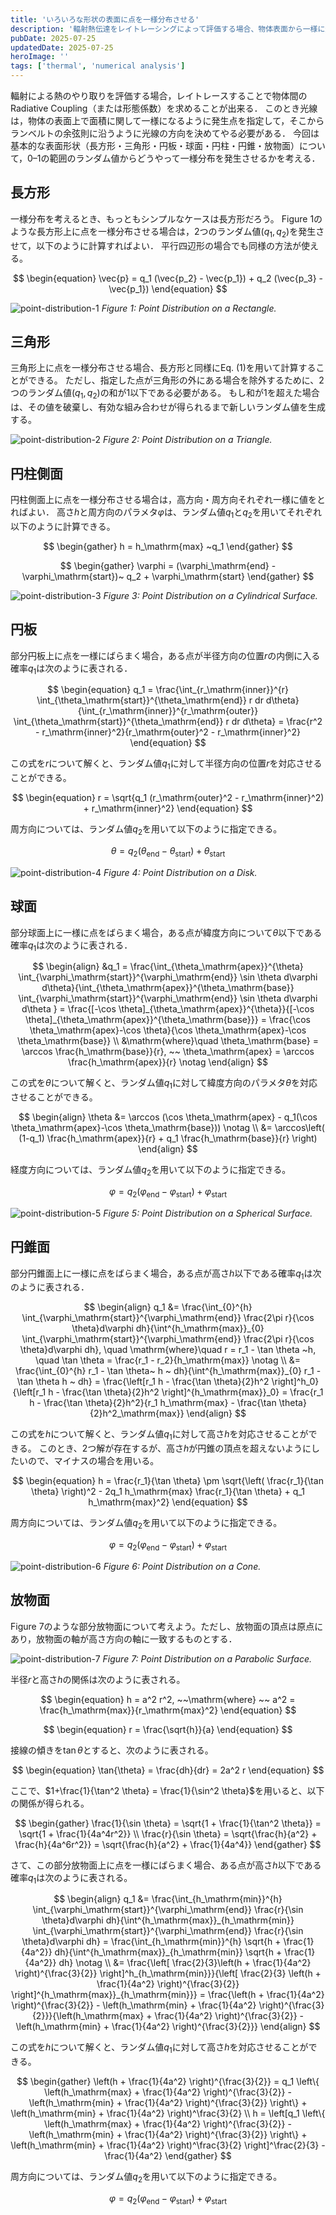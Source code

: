```yaml
---
title: 'いろいろな形状の表面に点を一様分布させる'
description: '輻射熱伝達をレイトレーシングによって評価する場合、物体表面から一様に光線を発生させる必要があります。今回は、長方形・三角形・円板・球面・円柱・円錐・放物面などの基本的な表面形状について、0–1の範囲のランダム値からどうやって一様分布を発生させるかを解説します。'
pubDate: 2025-07-25
updatedDate: 2025-07-25
heroImage: ''
tags: ['thermal', 'numerical analysis']
---
```


輻射による熱のやり取りを評価する場合，レイトレースすることで物体間のRadiative Coupling（または形態係数）を求めることが出来る．
このとき光線は，物体の表面上で面積に関して一様になるように発生点を指定して，そこからランベルトの余弦則に沿うように光線の方向を決めてやる必要がある．
今回は基本的な表面形状（長方形・三角形・円板・球面・円柱・円錐・放物面）について，0–1の範囲のランダム値からどうやって一様分布を発生させるかを考える．

## 長方形

一様分布を考えるとき、もっともシンプルなケースは長方形だろう。
Figure 1のような長方形上に点を一様分布させる場合は，2つのランダム値$(q_1, q_2)$を発生させて，以下のように計算すればよい．
平行四辺形の場合でも同様の方法が使える。

$$
\begin{equation}
\vec{p} = q_1 (\vec{p_2} - \vec{p_1}) + q_2 (\vec{p_3} - \vec{p_1})
\end{equation}
$$

![point-distribution-1](../figures/point-distribution-1.svg)
_Figure 1: Point Distribution on a Rectangle._

## 三角形

三角形上に点を一様分布させる場合、長方形と同様にEq. (1)を用いて計算することができる。
ただし、指定した点が三角形の外にある場合を除外するために、2つのランダム値$(q_1, q_2)$の和が1以下である必要がある。
もし和が1を超えた場合は、その値を破棄し、有効な組み合わせが得られるまで新しいランダム値を生成する。

![point-distribution-2](../figures/point-distribution-2.svg)
_Figure 2: Point Distribution on a Triangle._

## 円柱側面

円柱側面上に点を一様分布させる場合は，高方向・周方向それぞれ一様に値をとればよい．
高さ$h$と周方向のパラメタ$\varphi$は、ランダム値$q_1$と$q_2$を用いてそれぞれ以下のように計算できる。

$$
\begin{gather}
h = h_\mathrm{max} ~q_1
\end{gather}
$$

$$
\begin{gather}
\varphi = (\varphi_\mathrm{end} - \varphi_\mathrm{start})~ q_2 + \varphi_\mathrm{start}
\end{gather}
$$

![point-distribution-3](../figures/point-distribution-3.svg)
_Figure 3: Point Distribution on a Cylindrical Surface._

## 円板

部分円板上に点を一様にばらまく場合，ある点が半径方向の位置$r$の内側に入る確率$q_1$は次のように表される．

$$
\begin{equation}
q_1 = \frac{\int_{r_\mathrm{inner}}^{r} \int_{\theta_\mathrm{start}}^{\theta_\mathrm{end}} r dr d\theta}{\int_{r_\mathrm{inner}}^{r_\mathrm{outer}} \int_{\theta_\mathrm{start}}^{\theta_\mathrm{end}} r dr d\theta}
= \frac{r^2 - r_\mathrm{inner}^2}{r_\mathrm{outer}^2 - r_\mathrm{inner}^2}
\end{equation}
$$

この式を$r$について解くと、ランダム値$q_1$に対して半径方向の位置$r$を対応させることができる。

$$
\begin{equation}
r = \sqrt{q_1 (r_\mathrm{outer}^2 - r_\mathrm{inner}^2) + r_\mathrm{inner}^2}
\end{equation}
$$

周方向については、ランダム値$q_2$を用いて以下のように指定できる。

$$
\begin{equation}
\theta = q_2 (\theta_\mathrm{end} - \theta_\mathrm{start}) + \theta_\mathrm{start}
\end{equation}
$$

![point-distribution-4](../figures/point-distribution-4.svg)
_Figure 4: Point Distribution on a Disk._

## 球面

部分球面上に一様に点をばらまく場合，ある点が緯度方向について$\theta$以下である確率$q_1$は次のように表される．

$$
\begin{align}
&q_1 = \frac{\int_{\theta_\mathrm{apex}}^{\theta} \int_{\varphi_\mathrm{start}}^{\varphi_\mathrm{end}} \sin \theta d\varphi d\theta}{\int_{\theta_\mathrm{apex}}^{\theta_\mathrm{base}} \int_{\varphi_\mathrm{start}}^{\varphi_\mathrm{end}} \sin \theta d\varphi d\theta }
= \frac{[-\cos \theta]_{\theta_\mathrm{apex}}^{\theta}}{[-\cos \theta]_{\theta_\mathrm{apex}}^{\theta_\mathrm{base}}}
= \frac{\cos \theta_\mathrm{apex}-\cos \theta}{\cos \theta_\mathrm{apex}-\cos \theta_\mathrm{base}} \\
&\mathrm{where}\quad \theta_\mathrm{base} = \arccos \frac{h_\mathrm{base}}{r}, ~~ \theta_\mathrm{apex} = \arccos \frac{h_\mathrm{apex}}{r} \notag
\end{align}
$$

この式を$\theta$について解くと、ランダム値$q_1$に対して緯度方向のパラメタ$\theta$を対応させることができる。

$$
\begin{align}
\theta &= \arccos (\cos \theta_\mathrm{apex} - q_1(\cos \theta_\mathrm{apex}-\cos \theta_\mathrm{base})) \notag \\
&= \arccos\left( (1-q_1) \frac{h_\mathrm{apex}}{r} + q_1 \frac{h_\mathrm{base}}{r} \right)
\end{align}
$$

経度方向については、ランダム値$q_2$を用いて以下のように指定できる。

$$
\begin{equation}
\varphi = q_2 (\varphi_\mathrm{end} - \varphi_\mathrm{start}) + \varphi_\mathrm{start}
\end{equation}
$$

![point-distribution-5](../figures/point-distribution-5.svg)
_Figure 5: Point Distribution on a Spherical Surface._

## 円錐面

部分円錐面上に一様に点をばらまく場合，ある点が高さ$h$以下である確率$q_1$は次のように表される．

$$
\begin{align}
q_1 &= \frac{\int_{0}^{h} \int_{\varphi_\mathrm{start}}^{\varphi_\mathrm{end}} \frac{2\pi r}{\cos \theta}d\varphi dh}{\int^{h_\mathrm{max}}_{0} \int_{\varphi_\mathrm{start}}^{\varphi_\mathrm{end}} \frac{2\pi r}{\cos \theta}d\varphi dh}, \quad
\mathrm{where}\quad r = r_1 - \tan \theta ~h, \quad \tan \theta = \frac{r_1 - r_2}{h_\mathrm{max}} \notag \\
&= \frac{\int_{0}^{h} r_1 - \tan \theta~ h ~ dh}{\int^{h_\mathrm{max}}_{0} r_1 - \tan \theta h ~ dh}
= \frac{\left[r_1 h - \frac{\tan \theta}{2}h^2 \right]^h_0}{\left[r_1 h - \frac{\tan \theta}{2}h^2 \right]^{h_\mathrm{max}}_0}
= \frac{r_1 h - \frac{\tan \theta}{2}h^2}{r_1 h_\mathrm{max} - \frac{\tan \theta}{2}h^2_\mathrm{max}}
\end{align}
$$

この式を$h$について解くと、ランダム値$q_1$に対して高さ$h$を対応させることができる。
このとき、2つ解が存在するが、高さ$h$が円錐の頂点を超えないようにしたいので、マイナスの場合を用いる。

$$
\begin{equation}
h = \frac{r_1}{\tan \theta} \pm \sqrt{\left( \frac{r_1}{\tan \theta} \right)^2 - 2q_1 h_\mathrm{max} \frac{r_1}{\tan \theta} + q_1 h_\mathrm{max}^2}
\end{equation}
$$

周方向については、ランダム値$q_2$を用いて以下のように指定できる。

$$
\begin{equation}
\varphi = q_2 (\varphi_\mathrm{end} - \varphi_\mathrm{start}) + \varphi_\mathrm{start}
\end{equation}
$$

![point-distribution-6](../figures/point-distribution-6.svg)
_Figure 6: Point Distribution on a Cone._

## 放物面

Figure 7のような部分放物面について考えよう。ただし、放物面の頂点は原点にあり，放物面の軸が高さ方向の軸に一致するものとする．

![point-distribution-7](../figures/point-distribution-7.svg)
_Figure 7: Point Distribution on a Parabolic Surface._

半径$r$と高さ$h$の関係は次のように表される。

$$
\begin{equation}
h = a^2 r^2, ~~\mathrm{where} ~~ a^2 = \frac{h_\mathrm{max}}{r_\mathrm{max}^2}
\end{equation}
$$

$$
\begin{equation}
r = \frac{\sqrt{h}}{a}
\end{equation}
$$

接線の傾きを$\tan\theta$とすると、次のように表される。

$$
\begin{equation}
\tan{\theta} = \frac{dh}{dr} = 2a^2 r
\end{equation}
$$

ここで、$1+\frac{1}{\tan^2 \theta} = \frac{1}{\sin^2 \theta}$を用いると、以下の関係が得られる。

$$
\begin{gather}
\frac{1}{\sin \theta} = \sqrt{1 + \frac{1}{\tan^2 \theta}} = \sqrt{1 + \frac{1}{4a^4r^2}} \\
\frac{r}{\sin \theta} = \sqrt{\frac{h}{a^2} + \frac{h}{4a^6r^2}}
= \sqrt{\frac{h}{a^2} + \frac{1}{4a^4}}
\end{gather}
$$

さて、この部分放物面上に点を一様にばらまく場合、ある点が高さ$h$以下である確率$q_1$は次のように表される。

$$
\begin{align}
q_1 &= \frac{\int_{h_\mathrm{min}}^{h} \int_{\varphi_\mathrm{start}}^{\varphi_\mathrm{end}} \frac{r}{\sin \theta}d\varphi dh}{\int^{h_\mathrm{max}}_{h_\mathrm{min}} \int_{\varphi_\mathrm{start}}^{\varphi_\mathrm{end}} \frac{r}{\sin \theta}d\varphi dh}
= \frac{\int_{h_\mathrm{min}}^{h} \sqrt{h + \frac{1}{4a^2}} dh}{\int^{h_\mathrm{max}}_{h_\mathrm{min}} \sqrt{h + \frac{1}{4a^2}} dh} \notag \\
&= \frac{\left[ \frac{2}{3}\left(h + \frac{1}{4a^2} \right)^{\frac{3}{2}} \right]^h_{h_\mathrm{min}}}{\left[ \frac{2}{3} \left(h + \frac{1}{4a^2} \right)^{\frac{3}{2}} \right]^{h_\mathrm{max}}_{h_\mathrm{min}}}
= \frac{\left(h + \frac{1}{4a^2} \right)^{\frac{3}{2}} - \left(h_\mathrm{min} + \frac{1}{4a^2} \right)^{\frac{3}{2}}}{\left(h_\mathrm{max} + \frac{1}{4a^2} \right)^{\frac{3}{2}} - \left(h_\mathrm{min} + \frac{1}{4a^2} \right)^{\frac{3}{2}}}
\end{align}
$$

この式を$h$について解くと、ランダム値$q_1$に対して高さ$h$を対応させることができる。

$$
\begin{gather}
\left(h + \frac{1}{4a^2} \right)^{\frac{3}{2}} = q_1 \left\{ \left(h_\mathrm{max} + \frac{1}{4a^2} \right)^{\frac{3}{2}} - \left(h_\mathrm{min} + \frac{1}{4a^2} \right)^{\frac{3}{2}} \right\} + \left(h_\mathrm{min} + \frac{1}{4a^2} \right)^\frac{3}{2} \\
h = \left[q_1 \left\{ \left(h_\mathrm{max} + \frac{1}{4a^2} \right)^{\frac{3}{2}} - \left(h_\mathrm{min} + \frac{1}{4a^2} \right)^{\frac{3}{2}} \right\} + \left(h_\mathrm{min} + \frac{1}{4a^2} \right)^\frac{3}{2} \right]^\frac{2}{3} - \frac{1}{4a^2}
\end{gather}
$$

周方向については、ランダム値$q_2$を用いて以下のように指定できる。

$$
\begin{equation}
\varphi = q_2 (\varphi_\mathrm{end} - \varphi_\mathrm{start}) + \varphi_\mathrm{start}
\end{equation}
$$
